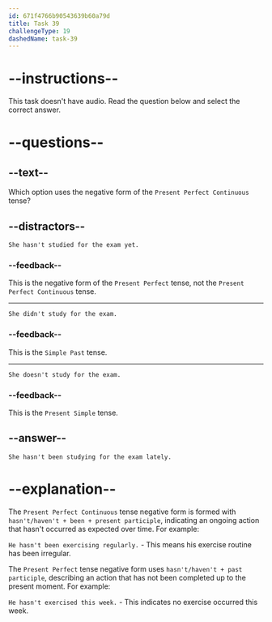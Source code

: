 ```yaml
---
id: 671f4766b90543639b60a79d
title: Task 39
challengeType: 19
dashedName: task-39
---
```


# --instructions--

This task doesn't have audio. Read the question below and select the correct answer.

# --questions--

## --text--

Which option uses the negative form of the `Present Perfect Continuous` tense?

## --distractors--

`She hasn't studied for the exam yet.`

### --feedback--

This is the negative form of the `Present Perfect` tense, not the `Present Perfect Continuous` tense.

---

`She didn't study for the exam.`

### --feedback--

This is the `Simple Past` tense.

---

`She doesn't study for the exam.`

### --feedback--

This is the `Present Simple` tense.

## --answer--

`She hasn't been studying for the exam lately.`

# --explanation--

The `Present Perfect Continuous` tense negative form is formed with `hasn't/haven't + been + present participle`, indicating an ongoing action that hasn't occurred as expected over time. For example:

`He hasn't been exercising regularly.` - This means his exercise routine has been irregular.
  
The `Present Perfect` tense negative form uses `hasn't/haven't + past participle`, describing an action that has not been completed up to the present moment. For example:

`He hasn't exercised this week.` - This indicates no exercise occurred this week.

